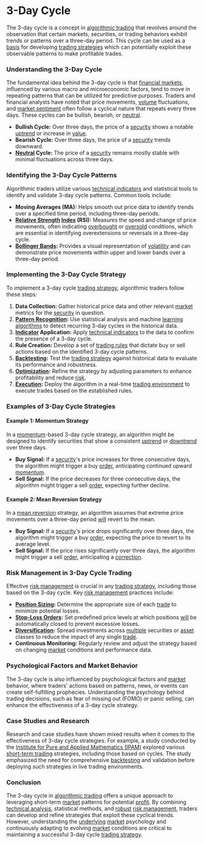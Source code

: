 # 3-Day Cycle
  
The 3-day cycle is a concept in [algorithmic trading](../a/algorithmic_trading.md) that revolves around the observation that certain markets, securities, or trading behaviors exhibit trends or patterns over a three-day period. This cycle can be used as a [basis](../b/basis.md) for developing [trading strategies](../t/trading_strategies.md) which can potentially exploit these observable patterns to make profitable trades.
  
### Understanding the 3-Day Cycle

The fundamental idea behind the 3-day cycle is that [financial markets](../f/financial_market.md), influenced by various macro and microeconomic factors, tend to move in repeating patterns that can be utilized for predictive purposes. Traders and financial analysts have noted that price movements, [volume](../v/volume.md) fluctuations, and [market sentiment](../m/market_sentiment.md) often follow a cyclical nature that repeats every three days. These cycles can be bullish, bearish, or [neutral](../n/neutral.md).
  
- **Bullish Cycle:** Over three days, the price of a [security](../s/security.md) shows a notable [uptrend](../u/uptrend.md) or increase in [value](../v/value.md).
- **Bearish Cycle:** Over three days, the price of a [security](../s/security.md) trends downward.
- **[Neutral](../n/neutral.md) Cycle:** The price of a [security](../s/security.md) remains mostly stable with minimal fluctuations across three days.

### Identifying the 3-Day Cycle Patterns

Algorithmic traders utilize various [technical indicators](../t/technical_indicators.md) and statistical tools to identify and validate 3-day cycle patterns. Common tools include:

- **Moving Averages (MA):** Helps smooth out price data to identify trends over a specified time period, including three-day periods.
- **[Relative Strength](../r/relative_strength.md) [Index](../i/index.md) (RSI):** Measures the speed and change of price movements, often indicating [overbought](../o/overbought.md) or [oversold](../o/oversold.md) conditions, which are essential in identifying overextensions or reversals in a three-day cycle.
- **[Bollinger Bands](../b/bollinger_bands.md):** Provides a visual representation of [volatility](../v/volatility.md) and can demonstrate price movements within upper and lower bands over a three-day period.

### Implementing the 3-Day Cycle Strategy

To implement a 3-day cycle [trading strategy](../t/trading_strategy.md), algorithmic traders follow these steps:

1. **Data Collection:** Gather historical price data and other relevant [market](../m/market.md) metrics for the [security](../s/security.md) in question.
2. **[Pattern Recognition](../p/pattern_recognition.md):** Use statistical analysis and machine [learning algorithms](../l/learning_algorithms_in_trading.md) to detect recurring 3-day cycles in the historical data.
3. **[Indicator](../i/indicator.md) Application:** Apply [technical indicators](../t/technical_indicators.md) to the data to confirm the presence of a 3-day cycle.
4. **Rule Creation:** Develop a set of [trading rules](../t/trading_rules.md) that dictate buy or sell actions based on the identified 3-day cycle patterns.
5. **[Backtesting](../b/backtesting.md):** Test the [trading strategy](../t/trading_strategy.md) against historical data to evaluate its performance and robustness.
6. **[Optimization](../o/optimization.md):** Refine the strategy by adjusting parameters to enhance profitability and reduce [risk](../r/risk.md).
7. **[Execution](../e/execution.md):** Deploy the algorithm in a real-time [trading environment](../t/trading_environment.md) to execute trades based on the established rules.

### Examples of 3-Day Cycle Strategies

#### Example 1: Momentum Strategy

In a [momentum](../m/momentum.md)-based 3-day cycle strategy, an algorithm might be designed to identify securities that show a consistent [uptrend](../u/uptrend.md) or [downtrend](../d/downtrend.md) over three days. 

- **Buy Signal:** If a [security](../s/security.md)'s price increases for three consecutive days, the algorithm might trigger a buy [order](../o/order.md), anticipating continued upward [momentum](../m/momentum.md).
- **Sell Signal:** If the price decreases for three consecutive days, the algorithm might trigger a sell [order](../o/order.md), expecting further decline.

#### Example 2: Mean Reversion Strategy

In a [mean reversion](../m/mean_reversion.md) strategy, an algorithm assumes that extreme price movements over a three-day period [will](../w/will.md) revert to the mean.

- **Buy Signal:** If a [security](../s/security.md)'s price drops significantly over three days, the algorithm might trigger a buy [order](../o/order.md), expecting the price to revert to its average level.
- **Sell Signal:** If the price rises significantly over three days, the algorithm might trigger a sell [order](../o/order.md), anticipating a [correction](../c/correction.md).

### Risk Management in 3-Day Cycle Trading

Effective [risk management](../r/risk_management.md) is crucial in any [trading strategy](../t/trading_strategy.md), including those based on the 3-day cycle. Key [risk management](../r/risk_management.md) practices include:

- **[Position Sizing](../p/position_sizing.md):** Determine the appropriate size of each [trade](../t/trade.md) to minimize potential losses.
- **[Stop-Loss Orders](../s/stop-loss_orders.md):** Set predefined price levels at which positions [will](../w/will.md) be automatically closed to prevent excessive losses.
- **[Diversification](../d/diversification.md):** Spread investments across [multiple](../m/multiple.md) securities or [asset](../a/asset.md) classes to reduce the impact of any single [trade](../t/trade.md).
- **Continuous Monitoring:** Regularly review and adjust the strategy based on changing [market](../m/market.md) conditions and performance data.

### Psychological Factors and Market Behavior

The 3-day cycle is also influenced by psychological factors and [market](../m/market.md) behavior, where traders' actions based on patterns, news, or events can create self-fulfilling prophecies. Understanding the psychology behind trading decisions, such as fear of missing out (FOMO) or panic selling, can enhance the effectiveness of a 3-day cycle strategy.

### Case Studies and Research

Research and case studies have shown mixed results when it comes to the effectiveness of 3-day cycle strategies. For example, a study conducted by the [Institute for Pure and Applied Mathematics (IPAM)](https://www.ipam.ucla.edu/) explored various [short-term trading](../s/short-term_trading.md) strategies, including those based on cycles. The study emphasized the need for comprehensive [backtesting](../b/backtesting.md) and validation before deploying such strategies in live trading environments.

### Conclusion

The 3-day cycle in [algorithmic trading](../a/algorithmic_trading.md) offers a unique approach to leveraging short-term [market](../m/market.md) patterns for potential [profit](../p/profit.md). By combining [technical analysis](../t/technical_analysis.md), statistical methods, and [robust](../r/robust.md) [risk management](../r/risk_management.md), traders can develop and refine strategies that exploit these cyclical trends. However, understanding the [underlying](../u/underlying.md) [market](../m/market.md) psychology and continuously adapting to evolving [market](../m/market.md) conditions are critical to maintaining a successful 3-day cycle [trading strategy](../t/trading_strategy.md).